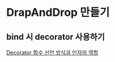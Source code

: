 # DrapAndDrop 만들기

## bind 시 decorator 사용하기
[Decorator 함수 선언 방식과 인자의 역할](https://github.com/yoonc01/DragAndDrop/pull/1)
